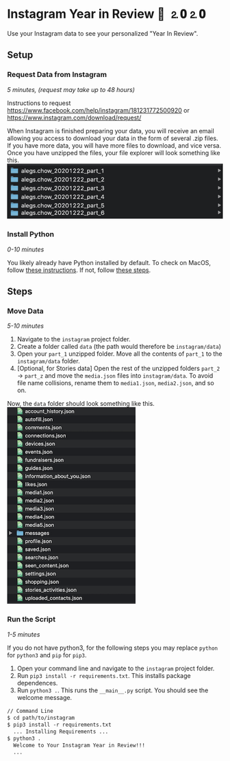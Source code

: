# Instagram Year in Review 🥳 ⒉𝟎⒉𝟎

Use your Instagram data to see your personalized "Year In Review".

## Setup

### Request Data from Instagram

_5 minutes, (request may take up to 48 hours)_

Instructions to request https://www.facebook.com/help/instagram/181231772500920 or https://www.instagram.com/download/request/

When Instagram is finished preparing your data, you will receive an email allowing you access to download your data in the form of several .zip files. If you have more data, you will have more files to download, and vice versa. Once you have unzipped the files, your file explorer will look something like this.
![Unzipped files](images/unzipped_data.png)

### Install Python

_0-10 minutes_

You likely already have Python installed by default. To check on MacOS, follow [these instructions](https://realpython.com/installing-python/#how-to-check-your-python-version-on-a-mac).
If not, follow [these steps](https://realpython.com/installing-python/).

## Steps

### Move Data

_5-10 minutes_

1. Navigate to the `instagram` project folder.
2. Create a folder called `data` (the path would therefore be `instagram/data`)
3. Open your `part_1` unzipped folder. Move all the contents of `part_1` to the `instagram/data` folder.
4. [Optional, for Stories data] Open the rest of the unzipped folders `part_2` -> `part_z` and move the `media.json` files into `instagram/data`. To avoid file name collisions, rename them to `media1.json`, `media2.json`, and so on.

Now, the `data` folder should look something like this. ![instagram/data folder](images/instagram_data.png)

### Run the Script

_1-5 minutes_

If you do not have python3, for the following steps you may replace `python` for `python3` and `pip` for `pip3`.

1. Open your command line and navigate to the `instagram` project folder.
2. Run `pip3 install -r requirements.txt`. This installs package dependences.
3. Run `python3 .`. This runs the `__main__.py` script. You should see the welcome message.

```
// Command Line
$ cd path/to/instagram
$ pip3 install -r requirements.txt
  ... Installing Requirements ...
$ python3 .
  Welcome to Your Instagram Year in Review!!!
  ...
```
